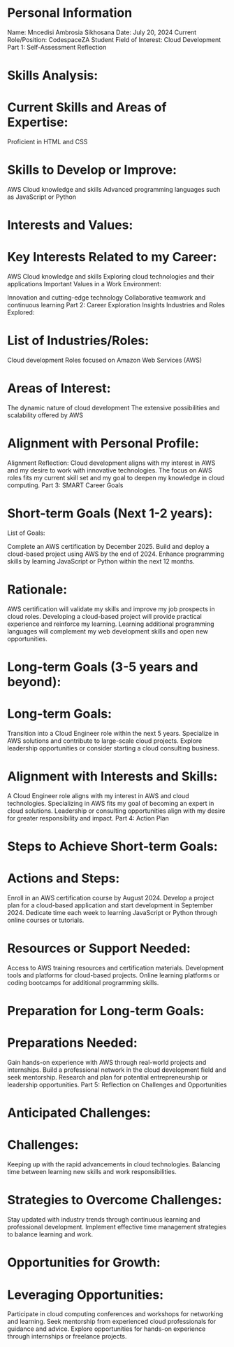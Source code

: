 
# Personal Information
Name: Mncedisi Ambrosia Sikhosana
Date: July 20, 2024
Current Role/Position: CodespaceZA Student
Field of Interest: Cloud Development
Part 1: Self-Assessment Reflection
# Skills Analysis:

# Current Skills and Areas of Expertise:

Proficient in HTML and CSS
# Skills to Develop or Improve:

AWS Cloud knowledge and skills
Advanced programming languages such as JavaScript or Python
# Interests and Values:

# Key Interests Related to my Career:

AWS Cloud knowledge and skills
Exploring cloud technologies and their applications
Important Values in a Work Environment:

Innovation and cutting-edge technology
Collaborative teamwork and continuous learning
Part 2: Career Exploration Insights
Industries and Roles Explored:

# List of Industries/Roles:

Cloud development
Roles focused on Amazon Web Services (AWS)
# Areas of Interest:

The dynamic nature of cloud development
The extensive possibilities and scalability offered by AWS
# Alignment with Personal Profile:

Alignment Reflection:
Cloud development aligns with my interest in AWS and my desire to work with innovative technologies.
The focus on AWS roles fits my current skill set and my goal to deepen my knowledge in cloud computing.
Part 3: SMART Career Goals
# Short-term Goals (Next 1-2 years):

List of Goals:

Complete an AWS certification by December 2025.
Build and deploy a cloud-based project using AWS by the end of 2024.
Enhance programming skills by learning JavaScript or Python within the next 12 months.
# Rationale:

AWS certification will validate my skills and improve my job prospects in cloud roles.
Developing a cloud-based project will provide practical experience and reinforce my learning.
Learning additional programming languages will complement my web development skills and open new opportunities.
# Long-term Goals (3-5 years and beyond):

# Long-term Goals:

Transition into a Cloud Engineer role within the next 5 years.
Specialize in AWS solutions and contribute to large-scale cloud projects.
Explore leadership opportunities or consider starting a cloud consulting business.
# Alignment with Interests and Skills:

A Cloud Engineer role aligns with my interest in AWS and cloud technologies.
Specializing in AWS fits my goal of becoming an expert in cloud solutions.
Leadership or consulting opportunities align with my desire for greater responsibility and impact.
Part 4: Action Plan
# Steps to Achieve Short-term Goals:

# Actions and Steps:

Enroll in an AWS certification course by August 2024.
Develop a project plan for a cloud-based application and start development in September 2024.
Dedicate time each week to learning JavaScript or Python through online courses or tutorials.
# Resources or Support Needed:

Access to AWS training resources and certification materials.
Development tools and platforms for cloud-based projects.
Online learning platforms or coding bootcamps for additional programming skills.
# Preparation for Long-term Goals:

# Preparations Needed:
Gain hands-on experience with AWS through real-world projects and internships.
Build a professional network in the cloud development field and seek mentorship.
Research and plan for potential entrepreneurship or leadership opportunities.
Part 5: Reflection on Challenges and Opportunities
# Anticipated Challenges:

# Challenges:

Keeping up with the rapid advancements in cloud technologies.
Balancing time between learning new skills and work responsibilities.
# Strategies to Overcome Challenges:

Stay updated with industry trends through continuous learning and professional development.
Implement effective time management strategies to balance learning and work.
# Opportunities for Growth:

# Leveraging Opportunities:
Participate in cloud computing conferences and workshops for networking and learning.
Seek mentorship from experienced cloud professionals for guidance and advice.
Explore opportunities for hands-on experience through internships or freelance projects.